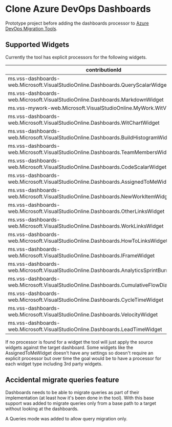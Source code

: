 # Clone Azure DevOps Dashboards

Prototype project before adding the dashboards processor to [Azure DevOps Migration Tools](https://github.com/nkdAgility/azure-devops-migration-tools).

## Supported Widgets

Currently the tool has explicit processors for the following widgets. 

| contributionId |
| --- |
| ms.vss-dashboards-web.Microsoft.VisualStudioOnline.Dashboards.QueryScalarWidget |
| ms.vss-dashboards-web.Microsoft.VisualStudioOnline.Dashboards.MarkdownWidget |
| ms.vss-mywork-web.Microsoft.VisualStudioOnline.MyWork.WitViewWidget |
| ms.vss-dashboards-web.Microsoft.VisualStudioOnline.Dashboards.WitChartWidget |
| ms.vss-dashboards-web.Microsoft.VisualStudioOnline.Dashboards.BuildHistogramWidget |
| ms.vss-dashboards-web.Microsoft.VisualStudioOnline.Dashboards.TeamMembersWidget |
| ms.vss-dashboards-web.Microsoft.VisualStudioOnline.Dashboards.CodeScalarWidget |
| ms.vss-dashboards-web.Microsoft.VisualStudioOnline.Dashboards.AssignedToMeWidget |
| ms.vss-dashboards-web.Microsoft.VisualStudioOnline.Dashboards.NewWorkItemWidget |
| ms.vss-dashboards-web.Microsoft.VisualStudioOnline.Dashboards.OtherLinksWidget |
| ms.vss-dashboards-web.Microsoft.VisualStudioOnline.Dashboards.WorkLinksWidget |
| ms.vss-dashboards-web.Microsoft.VisualStudioOnline.Dashboards.HowToLinksWidget |
| ms.vss-dashboards-web.Microsoft.VisualStudioOnline.Dashboards.IFrameWidget |
| ms.vss-dashboards-web.Microsoft.VisualStudioOnline.Dashboards.AnalyticsSprintBurndownWidget |
| ms.vss-dashboards-web.Microsoft.VisualStudioOnline.Dashboards.CumulativeFlowDiagramWidget |
| ms.vss-dashboards-web.Microsoft.VisualStudioOnline.Dashboards.CycleTimeWidget |
| ms.vss-dashboards-web.Microsoft.VisualStudioOnline.Dashboards.VelocityWidget |
| ms.vss-dashboards-web.Microsoft.VisualStudioOnline.Dashboards.LeadTimeWidget |

If no processor is found for a widget the tool will just apply the source widgets 
against the target dashboard. Some widgets like the AssignedToMeWidget doesn't have 
any settings so doesn't require an explicit processor but over time the goal would 
be to have a processor for each widget type including 3rd party widgets.


## Accidental migrate queries feature

Dashboards needs to be able to migrate queries as part of their implementation (at 
least how it's been done in the tool). With this base support was added to migrate 
queries only from a base path to a target without looking at the dashboards. 

A Queries mode was added to allow query migration only.

